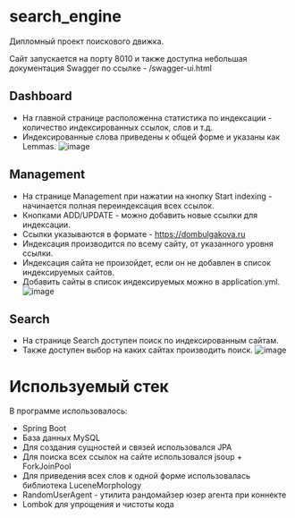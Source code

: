# search_engine
Дипломный проект поискового движка.

Сайт запускается на порту 8010 и также доступна небольшая документация Swagger по ссылке - /swagger-ui.html

## Dashboard
- На главной странице расположенна статистика по индексации - количество индексированных ссылок, слов и т.д.
- Индексированные слова приведены к общей форме и указаны как Lemmas.
![image](https://user-images.githubusercontent.com/102787942/202157673-671bf5b6-acf3-418b-9883-9dd9d4e69b33.png)

## Management
- На странице Management при нажатии на кнопку Start indexing - начинается полная переиндексация всех ссылок.
- Кнопками ADD/UPDATE - можно добавить новые ссылки для индексации.
- Ссылки указываются в формате - https://dombulgakova.ru
- Индексация производится по всему сайту, от указанного уровня ссылки.
- Индексация сайта не произойдет, если он не добавлен в список индексируемых сайтов.
- Добавить сайты в список индексируемых можно в application.yml.
![image](https://user-images.githubusercontent.com/102787942/202158328-91606ffa-1ca0-43af-a244-11929c3f0fd1.png)

## Search
- На странице Search доступен поиск по индексированным сайтам.
- Также доступен выбор на каких сайтах производить поиск.
![image](https://user-images.githubusercontent.com/102787942/202159738-ae20aa55-358a-45ac-9abc-7830c596f785.png)

# Используемый стек
В программе использовалось:
- Spring Boot
- База данных MySQL
- Для создания сущностей и связей использовался JPA
- Для поиска всех ссылок на сайте использовался jsoup + ForkJoinPool
- Для приведения всех слов к одной форме использовалась библиотека LuceneMorphology
- RandomUserAgent - утилита рандомайзер юзер агента при коннекте
- Lombok для упрощения и чистоты кода
